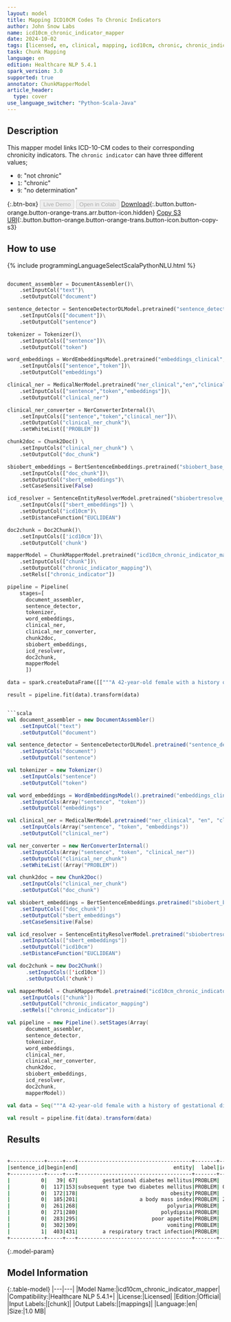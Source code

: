 ```yaml
---
layout: model
title: Mapping ICD10CM Codes To Chronic Indicators
author: John Snow Labs
name: icd10cm_chronic_indicator_mapper
date: 2024-10-02
tags: [licensed, en, clinical, mapping, icd10cm, chronic, chronic_indicator]
task: Chunk Mapping
language: en
edition: Healthcare NLP 5.4.1
spark_version: 3.0
supported: true
annotator: ChunkMapperModel
article_header:
  type: cover
use_language_switcher: "Python-Scala-Java"
---
```


## Description

This mapper model links ICD-10-CM codes to their corresponding chronicity indicators.
The `chronic indicator` can have three different values;
 
- `0`: "not chronic"
- `1`: "chronic"
- `9`: "no determination"

{:.btn-box}
<button class="button button-orange" disabled>Live Demo</button>
<button class="button button-orange" disabled>Open in Colab</button>
[Download](https://s3.amazonaws.com/auxdata.johnsnowlabs.com/clinical/models/icd10cm_chronic_indicator_mapper_en_5.4.1_3.0_1727865931204.zip){:.button.button-orange.button-orange-trans.arr.button-icon.hidden}
[Copy S3 URI](s3://auxdata.johnsnowlabs.com/clinical/models/icd10cm_chronic_indicator_mapper_en_5.4.1_3.0_1727865931204.zip){:.button.button-orange.button-orange-trans.button-icon.button-copy-s3}

## How to use



<div class="tabs-box" markdown="1">
{% include programmingLanguageSelectScalaPythonNLU.html %}
  
```python

document_assembler = DocumentAssembler()\
    .setInputCol("text")\
    .setOutputCol("document")

sentence_detector = SentenceDetectorDLModel.pretrained("sentence_detector_dl_healthcare","en","clinical/models")\
    .setInputCols(["document"])\
    .setOutputCol("sentence")

tokenizer = Tokenizer()\
    .setInputCols(["sentence"])\
    .setOutputCol("token")

word_embeddings = WordEmbeddingsModel.pretrained("embeddings_clinical","en","clinical/models")\
    .setInputCols(["sentence","token"])\
    .setOutputCol("embeddings")

clinical_ner = MedicalNerModel.pretrained("ner_clinical","en","clinical/models")\
    .setInputCols(["sentence","token","embeddings"])\
    .setOutputCol("clinical_ner")

clinical_ner_converter = NerConverterInternal()\
    .setInputCols(["sentence","token","clinical_ner"])\
    .setOutputCol("clinical_ner_chunk")\
    .setWhiteList(['PROBLEM'])

chunk2doc = Chunk2Doc() \
    .setInputCols("clinical_ner_chunk") \
    .setOutputCol("doc_chunk")

sbiobert_embeddings = BertSentenceEmbeddings.pretrained("sbiobert_base_cased_mli","en","clinical/models")\
    .setInputCols(["doc_chunk"])\
    .setOutputCol("sbert_embeddings")\
    .setCaseSensitive(False)

icd_resolver = SentenceEntityResolverModel.pretrained("sbiobertresolve_icd10cm_augmented_billable_hcc","en", "clinical/models") \
    .setInputCols(["sbert_embeddings"]) \
    .setOutputCol("icd10cm")\
    .setDistanceFunction("EUCLIDEAN")

doc2chunk = Doc2Chunk()\
    .setInputCols(['icd10cm'])\
    .setOutputCol('chunk')

mapperModel = ChunkMapperModel.pretrained("icd10cm_chronic_indicator_mapper","en", "clinical/models")\
    .setInputCols(["chunk"])\
    .setOutputCol("chronic_indicator_mapping")\
    .setRels(["chronic_indicator"])

pipeline = Pipeline(
    stages=[
      document_assembler,
      sentence_detector,
      tokenizer,
      word_embeddings,
      clinical_ner,
      clinical_ner_converter,
      chunk2doc,
      sbiobert_embeddings,
      icd_resolver,
      doc2chunk,
      mapperModel
      ])

data = spark.createDataFrame([["""A 42-year-old female with a history of gestational diabetes mellitus diagnosed eight years prior to presentation and subsequent type two diabetes mellitus, associated with besity with a body mass index (BMI) of 33.5 kg/m2, presented with a one-week history of polyuria, polydipsia, poor appetite, and vomiting. Two weeks prior to presentation, she was treated with a five-day course of amoxicillin for a respiratory tract infection."""]]).toDF("text")

result = pipeline.fit(data).transform(data)

```
```scala

```scala
val document_assembler = new DocumentAssembler()
    .setInputCol("text")
    .setOutputCol("document")

val sentence_detector = SentenceDetectorDLModel.pretrained("sentence_detector_dl_healthcare","en","clinical/models")
    .setInputCols("document")
    .setOutputCol("sentence")

val tokenizer = new Tokenizer()
    .setInputCols("sentence")
    .setOutputCol("token")

val word_embeddings = WordEmbeddingsModel().pretrained("embeddings_clinical", "en", "clinical/models")
    .setInputCols(Array("sentence", "token"))
    .setOutputCol("embeddings")

val clinical_ner = MedicalNerModel.pretrained("ner_clinical", "en", "clinical/models")
    .setInputCols(Array("sentence", "token", "embeddings"))
    .setOutputCol("clinical_ner")

val ner_converter = new NerConverterInternal()
    .setInputCols(Array("sentence", "token", "clinical_ner"))
    .setOutputCol("clinical_ner_chunk")
    .setWhiteList((Array("PROBLEM"))

val chunk2doc = new Chunk2Doc()
    .setInputCols("clinical_ner_chunk")
    .setOutputCol("doc_chunk")

val sbiobert_embeddings = BertSentenceEmbeddings.pretrained("sbiobert_base_cased_mli","en","clinical/models")\
    .setInputCols(["doc_chunk"])
    .setOutputCol("sbert_embeddings")
    .setCaseSensitive(False)

val icd_resolver = SentenceEntityResolverModel.pretrained("sbiobertresolve_icd10cm_augmented_billable_hcc","en", "clinical/models") \
    .setInputCols(["sbert_embeddings"]) 
    .setOutputCol("icd10cm")
    .setDistanceFunction("EUCLIDEAN")

val doc2chunk = new Doc2Chunk()
      .setInputCols(['icd10cm'])
      .setOutputCol('chunk')

val mapperModel = ChunkMapperModel.pretrained("icd10cm_chronic_indicator_mapper","en", "clinical/models")\
    .setInputCols(["chunk"])
    .setOutputCol("chronic_indicator_mapping")
    .setRels(["chronic_indicator"])

val pipeline = new Pipeline().setStages(Array(
      document_assembler,
      sentence_detector,
      tokenizer,
      word_embeddings,
      clinical_ner,
      clinical_ner_converter,
      chunk2doc,
      sbiobert_embeddings,
      icd_resolver,
      doc2chunk,
      mapperModel))

val data = Seq("""A 42-year-old female with a history of gestational diabetes mellitus diagnosed eight years prior to presentation and subsequent type two diabetes mellitus, associated with besity with a body mass index (BMI) of 33.5 kg/m2, presented with a one-week history of polyuria, polydipsia, poor appetite, and vomiting. Two weeks prior to presentation, she was treated with a five-day course of amoxicillin for a respiratory tract infection.""").toDS.toDF("text")

val result = pipeline.fit(data).transform(data)

```
</div>

## Results

```bash

+-----------+-----+---+-------------------------------------+-------+-------+------------------------------------------------------------------------------------------+-----------------+
|sentence_id|begin|end|                               entity|  label|icd10cm|                                                                                resolution|chronic_indicator|
+-----------+-----+---+-------------------------------------+-------+-------+------------------------------------------------------------------------------------------+-----------------+
|          0|   39| 67|        gestational diabetes mellitus|PROBLEM|  O24.4|                             gestational diabetes mellitus [gestational diabetes mellitus]|                0|
|          0|  117|153|subsequent type two diabetes mellitus|PROBLEM| O24.11|pre-existing type 2 diabetes mellitus [pre-existing type 2 diabetes mellitus, in pregna...|                1|
|          0|  172|178|                              obesity|PROBLEM|  E66.9|                                                            obesity [obesity, unspecified]|                1|
|          0|  185|201|                    a body mass index|PROBLEM| Z68.41|                       finding of body mass index [body mass index [bmi] 40.0-44.9, adult]|                9|
|          0|  261|268|                             polyuria|PROBLEM|    R35|                                                                       polyuria [polyuria]|                0|
|          0|  271|280|                           polydipsia|PROBLEM|  R63.1|                                                                   polydipsia [polydipsia]|                0|
|          0|  283|295|                        poor appetite|PROBLEM|  R63.0|                                                                  poor appetite [anorexia]|                0|
|          0|  302|309|                             vomiting|PROBLEM|  R11.1|                                                                       vomiting [vomiting]|                0|
|          1|  403|431|        a respiratory tract infection|PROBLEM|  J98.8|                       respiratory tract infection [other specified respiratory disorders]|                0|
+-----------+-----+---+-------------------------------------+-------+-------+------------------------------------------------------------------------------------------+-----------------+

```

{:.model-param}
## Model Information

{:.table-model}
|---|---|
|Model Name:|icd10cm_chronic_indicator_mapper|
|Compatibility:|Healthcare NLP 5.4.1+|
|License:|Licensed|
|Edition:|Official|
|Input Labels:|[chunk]|
|Output Labels:|[mappings]|
|Language:|en|
|Size:|1.0 MB|
